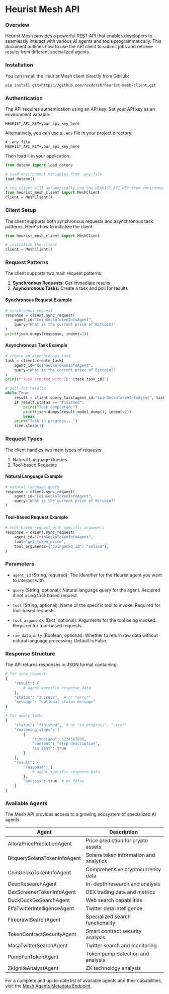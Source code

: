 # Heurist Mesh API

### Overview

Heurist Mesh provides a powerful REST API that enables developers to seamlessly interact with various AI agents and tools programmatically. This document outlines how to use the API client to submit jobs and retrieve results from different specialized agents.

### Installation

You can install the Heurist Mesh client directly from GitHub:

```bash
pip install git+https://github.com/rexdotsh/heurist-mesh-client.git
```

### Authentication

The API requires authentication using an API key. Set your API key as an environment variable:

```
HEURIST_API_KEY=your_api_key_here
```

Alternatively, you can use a `.env` file in your project directory:

```
# .env file
HEURIST_API_KEY=your_api_key_here
```

Then load it in your application:

```python
from dotenv import load_dotenv

# load environment variables from .env file
load_dotenv()

# the client will automatically use the HEURIST_API_KEY from environment
from heurist_mesh_client import MeshClient
client = MeshClient()
```

### Client Setup

The client supports both synchronous requests and asynchronous task patterns. Here's how to initialize the client:

```python
from heurist_mesh_client import MeshClient

# initialize the client
client = MeshClient()
```

### Request Patterns

The client supports two main request patterns:

1. **Synchronous Requests**: Get immediate results
2. **Asynchronous Tasks**: Create a task and poll for results

#### Synchronous Request Example

```python
# synchronous request
response = client.sync_request(
    agent_id="CoinGeckoTokenInfoAgent",
    query="What is the current price of Bitcoin?"
)
print(json.dumps(response, indent=2))
```

#### Asynchronous Task Example

```python
# create an asynchronous task
task = client.create_task(
    agent_id="CoinGeckoTokenInfoAgent",
    query="What is the current price of Bitcoin?"
)
print(f"Task created with ID: {task.task_id}")

# poll for results
while True:
    result = client.query_task(agent_id="CoinGeckoTokenInfoAgent", task_id=task.task_id)
    if result.status == "finished":
        print("Task completed:")
        print(json.dumps(result.model_dump(), indent=2))
        break
    print("Task in progress...")
    time.sleep(1)
```

### Request Types

The client handles two main types of requests:

1. Natural Language Queries
2. Tool-based Requests

#### Natural Language Example

```python
# natural language query
response = client.sync_request(
    agent_id="CoinGeckoTokenInfoAgent",
    query="What is the current price of Bitcoin?"
)
```

#### Tool-based Request Example

```python
# tool-based request with specific arguments
response = client.sync_request(
    agent_id="CoinGeckoTokenInfoAgent",
    tool="get_token_price",
    tool_arguments={"coingecko_id": "solana"},
)
```

### Parameters

- `agent_id` (String, required): The identifier for the Heurist agent you want to interact with.

- `query` (String, optional): Natural language query for the agent. Required if not using tool-based request.

- `tool` (String, optional): Name of the specific tool to invoke. Required for tool-based requests.

- `tool_arguments` (Dict, optional): Arguments for the tool being invoked. Required for tool-based requests.

- `raw_data_only` (Boolean, optional): Whether to return raw data without natural language processing. Default is False.

### Response Structure

The API returns responses in JSON format containing:

```python
# for sync_request:
{
    "result": {
        # agent-specific response data
    },
    "status": "success",  # or "error"
    "message": "optional status message"
}

# for query_task:
{
    "status": "finished",  # or "in_progress", "error"
    "reasoning_steps": [
        {
            "timestamp": 1234567890,
            "content": "step description",
            "is_sent": true
        }
    ],
    "result": {
        "response": {
            # agent-specific response data
        },
        "success": true  # or false
    }
}
```

### Available Agents

The Mesh API provides access to a growing ecosystem of specialized AI agents:

| Agent                        | Description                            |
| ---------------------------- | -------------------------------------- |
| AlloraPricePredictionAgent   | Price prediction for crypto assets     |
| BitquerySolanaTokenInfoAgent | Solana token information and analytics |
| CoinGeckoTokenInfoAgent      | Comprehensive cryptocurrency data      |
| DeepResearchAgent            | In-depth research and analysis         |
| DexScreenerTokenInfoAgent    | DEX trading data and metrics           |
| DuckDuckGoSearchAgent        | Web search capabilities                |
| ElfaTwitterIntelligenceAgent | Twitter data intelligence              |
| FirecrawlSearchAgent         | Specialized search functionality       |
| TokenContractSecurityAgent   | Smart contract security analysis       |
| MasaTwitterSearchAgent       | Twitter search and monitoring          |
| PumpFunTokenAgent            | Token pump detection and analysis      |
| ZkIgniteAnalystAgent         | ZK technology analysis                 |

For a complete and up-to-date list of available agents and their capabilities, visit the [Mesh Agents Metadata Endpoint](https://mesh.heurist.ai/mesh_agents_metadata.json).
